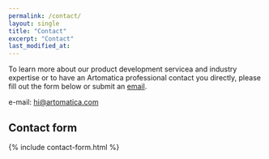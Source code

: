 ```yaml
---
permalink: /contact/
layout: single
title: "Contact"
excerpt: "Contact"
last_modified_at:
---
```


<p> To learn more about our product development servicea and industry expertise or to have an Artomatica professional contact you directly, please fill out the form below or submit an <a href = "mailto: hi@artomatica.com">email</a>.</p>

e-mail: <a href = "mailto: hi@artomatica.com">hi@artomatica.com</a>

## Contact form

{% include contact-form.html %}
